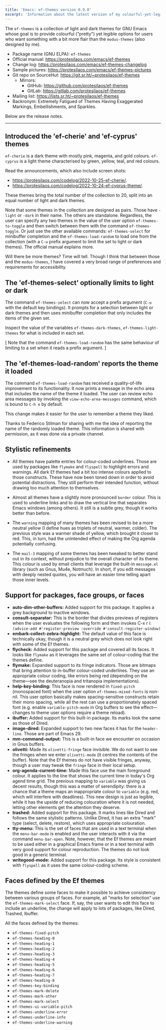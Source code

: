 ```yaml
---
title: 'Emacs: ef-themes version 0.9.0'
excerpt: 'Information about the latest version of my colourful-yet-legible themes for GNU Emacs.'
---
```


The `ef-themes` is a collection of light and dark themes for GNU Emacs
whose goal is to provide colourful ("pretty") yet legible options for
users who want something with a bit more flair than the `modus-themes`
(also designed by me).

+ Package name (GNU ELPA): `ef-themes`
+ Official manual: <https://protesilaos.com/emacs/ef-themes>
+ Change log: <https://protesilaos.com/emacs/ef-themes-changelog>
+ Sample pictures: <https://protesilaos.com/emacs/ef-themes-pictures>
+ Git repo on SourceHut: <https://git.sr.ht/~protesilaos/ef-themes>
  - Mirrors:
    + GitHub: <https://github.com/protesilaos/ef-themes>
    + GitLab: <https://gitlab.com/protesilaos/ef-themes>
+ Mailing list: <https://lists.sr.ht/~protesilaos/ef-themes>
+ Backronym: Extremely Fatigued of Themes Having Exaggerated Markings,
  Embellishments, and Sparkles.

Below are the release notes.

* * *

## Introduced the 'ef-cherie' and 'ef-cyprus' themes

`ef-cherie` is a dark theme with mostly pink, magenta, and gold
colours.  `ef-cyprus` is a light theme characterised by green, yellow,
teal, and red colours.

Read the announcements, which also include screen shots:

-   <https://protesilaos.com/codelog/2022-10-25-ef-cherie/>.
-   <https://protesilaos.com/codelog/2022-10-24-ef-cyprus-theme/>.

These themes bring the total number of the collection to 20, split
into an equal number of light and dark themes.

Note that some themes in the collection are designed as pairs.  Those
have `-light` or `-dark` in their name.  The others are standalone.
Regardless, the user can specify any two themes in the value of the
user option `ef-themes-to-toggle` and then switch between them with
the command `ef-themes-toggle`.  Or just use the other available
commands: `ef-themes-select` for minibuffer completion and the
`ef-themes-load-random` to load one from the collection (with a `C-u`
prefix argument to limit the set to light or dark themes). The
official manual explains more.

Will there be more themes?  Time will tell.  Though I think that
between those and the `modus-themes`, I have covered a very broad
range of preferences and requirements for accessibility.


## The 'ef-themes-select' optionally limits to light or dark

The command `ef-themes-select` can now accept a prefix argument (`C-u`
with the default key bindings).  It prompts for a selection between
light or dark themes and then uses minibuffer completion that only
includes the items of the given set.

Inspect the value of the variables `ef-themes-dark-themes`,
`ef-themes-light-themes` for what is included in each set.

[ Note that the command `ef-themes-load-random` has the same behaviour
  of limiting to a set when it reads a prefix argument. ]


## The 'ef-themes-load-random' reports the theme it loaded

The command `ef-themes-load-random` has received a quality-of-life
improvement to its functionality.  It now prints a message in the echo
area that includes the name of the theme it loaded.  The user can
review echo area messages by invoking the `view-echo-area-messages`
command, which is bound to `C-h e` by default.

This change makes it easier for the user to remember a theme they
liked.

Thanks to Federico Stilman for sharing with me the idea of reporting
the name of the randomly loaded theme.  This information is shared
with permission, as it was done via a private channel.


## Stylistic refinements

-   All themes have palette entries for colour-coded underlines.  Those
    are used by packages like `flymake` and `flyspell` to highlight
    errors and warnings.  All dark Ef themes had a bit too intense
    colours applied to those constructs.  These have now been toned down
    in order to avoid potential distractions.  They still perform their
    intended function, without drawing too much attention to themselves.

-   Almost all themes have a slightly more pronounced `border` colour.
    This is used to underline links and to draw the vertical line that
    separates Emacs windows (among others).  It still is a subtle grey,
    though it works better than before.

-   The `warning` mapping of many themes has been revised to be a more
    neutral yellow (I define hues as triplets of neutral, warmer,
    colder).  The previous style was a warmer shade of yellow, which
    brought it closer to red.  This, in turn, had the unintended effect
    of making the Org agenda potentially confusing.

-   The `mail-3` mapping of some themes has been tweaked to better stand
    out in its context, without prejudice to the overall character of
    its theme.  This colour is used by email clients that leverage the
    built-in `message.el` library (such as Gnus, Mu4e, Notmuch).  In
    short, if you edit messages with deeply nested quotes, you will have
    an easier time telling apart those inner levels.


## Support for packages, face groups, or faces

-   **auto-dim-other-buffers:** Added support for this package.  It
    applies a grey background to inactive windows.
-   **consult-separator:** This is the border that divides previews of
    registers when the user evaluates the following form and then
    invokes C-x r i: `(advice-add #'register-preview :override
      #'consult-register-window)`
-   **embark-collect-zebra-highlight:** The default value of this face is
    technically okay, though it is a neutral grey which does not look
    right with some of the Ef themes.
-   **flycheck:** Added support for this package and covered all its
    faces.  It looks like `flymake` as it leverages the same set of
    colour-coding that the themes define.
-   **flymake:** Expanded support to its fringe indicators.  Those are
    bitmaps that bring attention to in-buffer colour-coded underlines.
    They use an appropriate colour coding, like errors being red
    (depending on the theme&#x2014;see the deuteranopia and tritanopia
    implementations).
-   **help-key-binding:** This face is now rendered in `fixed-pitch`
    (monospaced font) when the user option `ef-themes-mixed-fonts` is
    non-nil.  This user option basically makes spacing-sensitive
    constructs retain their mono spacing, while all the rest can use a
    proportionately spaced font (e.g. enable `variable-pitch-mode` in
    Org buffers to see the effect&#x2014;changes to theme user options
    require a theme reload).
-   **ibuffer:** Added support for this built-in package.  Its marks look
    the same as those of Dired.
-   **image-dired:** Expanded support to two new faces it has for the
    `header-line`.  Those are part of Emacs 29.
-   **mm-command-output:** This is a built-in face we encounter on
    occasion in Gnus buffers.
-   **olivetti:** Made its `olivetti-fringe` face invisible.  We do not
    want to see the fringes when we enter `olivetti-mode` (it centres
    the contents of the buffer).  Note that the Ef themes do not have
    visible fringes, anyway, though a user may tweak the `fringe` face
    in their local setup.
-   **org-agenda-current-time:** Made this face use the main foreground
    colour.  It applies to the line that shows the current time in
    today's Org agend time grid.  The previous mapping to `variable` was
    giving us decent results, though this was a matter of serendipity:
    there is a chance that a theme maps an inappropriate colour to
    `variable` (e.g. red, which will interfere with deadlines).  This
    new design is just as legible, while it has the upside of reducing
    colouration where it is not needed, letting other elements get the
    attention they deserve.
-   **trashed:** Added support for this package.  It marks lines like
    Dired and follows the same stylistic patterns.  Unlike Dired, it has
    an extra "mark" type (select, delete, restore), which uses
    appropriate colouration.
-   **tty-menu:** This is the set of faces that are used in a text
    terminal when the `menu-bar-mode` is enabled and the user interacts
    with it via the command `menu-bar-open`.  Note, however, that the Ef
    themes are meant to be used either in a graphical Emacs frame or in
    a text terminal with very good support for colour reproduction.
    The themes do not look good in a generic terminal.
-   **writegood-mode:** Added support for this package.  Its style is
    consistent with `flyspell` as it uses the same colour-coding scheme.


## Faces defined by the Ef themes

The themes define some faces to make it possible to achieve
consistency between various groups of faces.  For example, all "marks
for selection" use the `ef-themes-mark-select` face.  If, say, the
user wants to edit this face to include an underline, the change will
apply to lots of packages, like Dired, Trashed, Ibuffer.

All the faces defined by the themes:

-   `ef-themes-fixed-pitch`
-   `ef-themes-heading-0`
-   `ef-themes-heading-1`
-   `ef-themes-heading-2`
-   `ef-themes-heading-3`
-   `ef-themes-heading-4`
-   `ef-themes-heading-5`
-   `ef-themes-heading-6`
-   `ef-themes-heading-7`
-   `ef-themes-heading-8`
-   `ef-themes-key-binding`
-   `ef-themes-mark-delete`
-   `ef-themes-mark-other`
-   `ef-themes-mark-select`
-   `ef-themes-ui-variable-pitch`
-   `ef-themes-underline-error`
-   `ef-themes-underline-info`
-   `ef-themes-underline-warning`
